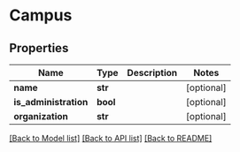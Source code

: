 # Campus


## Properties
Name | Type | Description | Notes
------------ | ------------- | ------------- | -------------
**name** | **str** |  | [optional] 
**is_administration** | **bool** |  | [optional] 
**organization** | **str** |  | [optional] 

[[Back to Model list]](../README.md#documentation-for-models) [[Back to API list]](../README.md#documentation-for-api-endpoints) [[Back to README]](../README.md)



